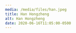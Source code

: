 ```yaml
---
media: /media/files/han.jpeg
title: Han Hongzheng
alt: Han Hongzheng
date: 2020-06-16T11:05:00-0500
---
```

